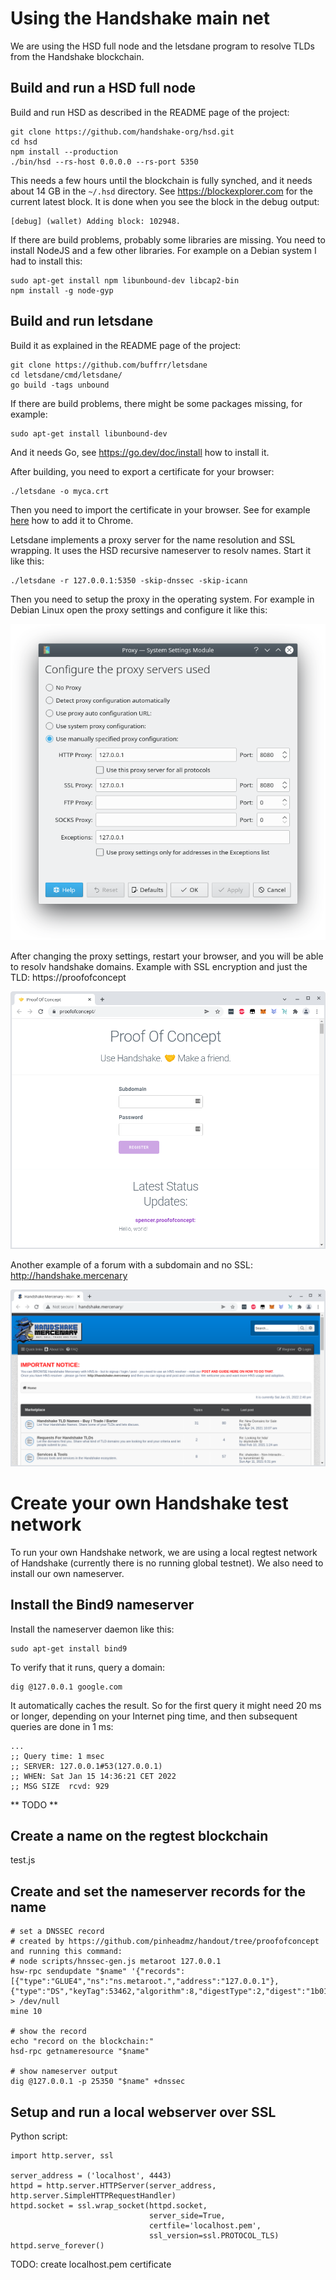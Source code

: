 # Using the Handshake main net
We are using the HSD full node and the letsdane program to resolve TLDs from the Handshake blockchain.

## Build and run a HSD full node
Build and run HSD as described in the README page of the project:

```
git clone https://github.com/handshake-org/hsd.git
cd hsd
npm install --production
./bin/hsd --rs-host 0.0.0.0 --rs-port 5350
```

This needs a few hours until the blockchain is fully synched, and it needs about 14 GB in the `~/.hsd` directory. See https://blockexplorer.com for the current latest block. It is done when you see the block in the debug output:

```
[debug] (wallet) Adding block: 102948.
```

If there are build problems, probably some libraries are missing. You need to install NodeJS and a few other libraries. For example on a Debian system I had to install this:

```
sudo apt-get install npm libunbound-dev libcap2-bin
npm install -g node-gyp
```

## Build and run letsdane
Build it as explained in the README page of the project:
```
git clone https://github.com/buffrr/letsdane
cd letsdane/cmd/letsdane/
go build -tags unbound
```

If there are build problems, there might be some packages missing, for example:

```
sudo apt-get install libunbound-dev
```

And it needs Go, see https://go.dev/doc/install how to install it.

After building, you need to export a certificate for your browser:

```
./letsdane -o myca.crt
```

Then you need to import the certificate in your browser. See for example [here](https://docs.vmware.com/en/VMware-Adapter-for-SAP-Landscape-Management/2.1.0/Installation-and-Administration-Guide-for-VLA-Administrators/GUID-D60F08AD-6E54-4959-A272-458D08B8B038.html) how to add it to Chrome.

Letsdane implements a proxy server for the name resolution and SSL wrapping. It uses the HSD recursive nameserver to resolv names. Start it like this:

```
./letsdane -r 127.0.0.1:5350 -skip-dnssec -skip-icann
```

Then you need to setup the proxy in the operating system. For example in Debian Linux open the proxy settings and configure it like this:

![Debian Proxy](proxy.png)

After changing the proxy settings, restart your browser, and you will be able to resolv handshake domains. Example with SSL encryption and just the TLD: https://proofofconcept

![proofofconcept](proofofconcept.png)

Another example of a forum with a subdomain and no SSL: http://handshake.mercenary

![forum](forum.png)

# Create your own Handshake test network

To run your own Handshake network, we are using a local regtest network of Handshake (currently there is no running global testnet). We also need to install our own nameserver.

## Install the Bind9 nameserver

Install the nameserver daemon like this:

```
sudo apt-get install bind9
```

To verify that it runs, query a domain:

```
dig @127.0.0.1 google.com
```

It automatically caches the result. So for the first query it might need 20 ms or longer, depending on your Internet ping time, and then subsequent queries are done in 1 ms:

```
...
;; Query time: 1 msec
;; SERVER: 127.0.0.1#53(127.0.0.1)
;; WHEN: Sat Jan 15 14:36:21 CET 2022
;; MSG SIZE  rcvd: 929
```

** TODO **

## Create a name on the regtest blockchain
test.js

## Create and set the nameserver records for the name
```
# set a DNSSEC record
# created by https://github.com/pinheadmz/handout/tree/proofofconcept and running this command:
# node scripts/hnssec-gen.js metaroot 127.0.0.1
hsw-rpc sendupdate "$name" '{"records":[{"type":"GLUE4","ns":"ns.metaroot.","address":"127.0.0.1"},{"type":"DS","keyTag":53462,"algorithm":8,"digestType":2,"digest":"1b019a8b90cd44222dfc3df2ec9d571c1338a5c772837f3f125ffc4ec1a5dbbc"}]}' > /dev/null
mine 10

# show the record
echo "record on the blockchain:"
hsd-rpc getnameresource "$name"

# show nameserver output
dig @127.0.0.1 -p 25350 "$name" +dnssec
```

## Setup and run a local webserver over SSL
Python script:
```
import http.server, ssl

server_address = ('localhost', 4443)
httpd = http.server.HTTPServer(server_address, http.server.SimpleHTTPRequestHandler)
httpd.socket = ssl.wrap_socket(httpd.socket,
                               server_side=True,
                               certfile='localhost.pem',
                               ssl_version=ssl.PROTOCOL_TLS)
httpd.serve_forever()
```
TODO: create localhost.pem certificate
